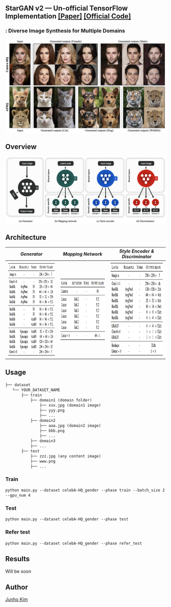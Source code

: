 ## StarGAN v2 &mdash; Un-official TensorFlow Implementation [[Paper]](https://arxiv.org/abs/1912.01865) [[Official Code]](https://github.com/clovaai/stargan-v2)
### : Diverse Image Synthesis for Multiple Domains

<div align="center">
  <img src="./assets/teaser.png">
</div>

## Overview
<div align="center">
  <img src="./assets/overview.png">
</div>

## Architecture
*Generator* | *Mapping Network* | *Style Encoder & Discriminator* |
:---: | :---: | :---: |
<img src = './assets/g_archi.png' width = '400px' height = '300px'> | <img src = './assets/mapping_achi.png' width = '400px' height = '200px'> | <img src = './assets/sty_and_dis_archi.png' width = '400px' height = '300px'> |


## Usage
```
├── dataset
   └── YOUR_DATASET_NAME
       ├── train
           ├── domain1 (domain folder)
               ├── xxx.jpg (domain1 image)
               ├── yyy.png
               ├── ...
           ├── domain2
               ├── aaa.jpg (domain2 image)
               ├── bbb.png
               ├── ...
           ├── domain3
           ├── ...
       ├── test
           ├── zzz.jpg (any content image)
           ├── www.png
           ├── ...
```

### Train
```
python main.py --dataset celebA-HQ_gender --phase train --batch_size 2 --gpu_num 4
```

### Test
```
python main.py --dataset celebA-HQ_gender --phase test
```

### Refer test
```
python main.py --dataset celebA-HQ_gender --phase refer_test
```

## Results
Will be soon

## Author
[Junho Kim](http://bit.ly/jhkim_ai)
